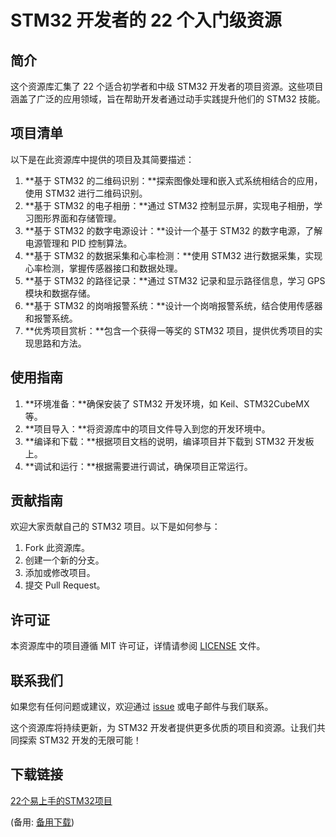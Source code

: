 # **STM32 开发者的 22 个入门级资源**

## 简介

这个资源库汇集了 22 个适合初学者和中级 STM32 开发者的项目资源。这些项目涵盖了广泛的应用领域，旨在帮助开发者通过动手实践提升他们的 STM32 技能。

## 项目清单

以下是在此资源库中提供的项目及其简要描述：

1. **基于 STM32 的二维码识别：**探索图像处理和嵌入式系统相结合的应用，使用 STM32 进行二维码识别。
2. **基于 STM32 的电子相册：**通过 STM32 控制显示屏，实现电子相册，学习图形界面和存储管理。
3. **基于 STM32 的数字电源设计：**设计一个基于 STM32 的数字电源，了解电源管理和 PID 控制算法。
4. **基于 STM32 的数据采集和心率检测：**使用 STM32 进行数据采集，实现心率检测，掌握传感器接口和数据处理。
5. **基于 STM32 的路径记录：**通过 STM32 记录和显示路径信息，学习 GPS 模块和数据存储。
6. **基于 STM32 的岗哨报警系统：**设计一个岗哨报警系统，结合使用传感器和报警系统。
7. **优秀项目赏析：**包含一个获得一等奖的 STM32 项目，提供优秀项目的实现思路和方法。

## 使用指南

1. **环境准备：**确保安装了 STM32 开发环境，如 Keil、STM32CubeMX 等。
2. **项目导入：**将资源库中的项目文件导入到您的开发环境中。
3. **编译和下载：**根据项目文档的说明，编译项目并下载到 STM32 开发板上。
4. **调试和运行：**根据需要进行调试，确保项目正常运行。

## 贡献指南

欢迎大家贡献自己的 STM32 项目。以下是如何参与：

1. Fork 此资源库。
2. 创建一个新的分支。
3. 添加或修改项目。
4. 提交 Pull Request。

## 许可证

本资源库中的项目遵循 MIT 许可证，详情请参阅 [LICENSE](LICENSE) 文件。

## 联系我们

如果您有任何问题或建议，欢迎通过 [issue](https://github.com/your-repo/issues) 或电子邮件与我们联系。

这个资源库将持续更新，为 STM32 开发者提供更多优质的项目和资源。让我们共同探索 STM32 开发的无限可能！

## 下载链接
[22个易上手的STM32项目](https://pan.quark.cn/s/0937f6d24ea7) 

(备用: [备用下载](https://pan.baidu.com/s/15VL5nRxFkccqAZBmHuOwyQ?pwd=1234))
